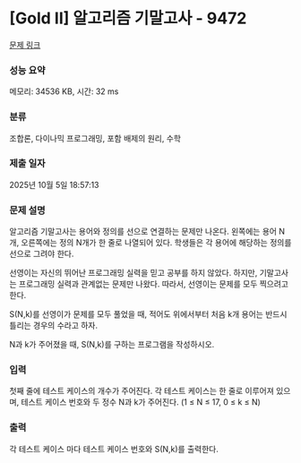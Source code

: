 # [Gold II] 알고리즘 기말고사 - 9472 

[문제 링크](https://www.acmicpc.net/problem/9472) 

### 성능 요약

메모리: 34536 KB, 시간: 32 ms

### 분류

조합론, 다이나믹 프로그래밍, 포함 배제의 원리, 수학

### 제출 일자

2025년 10월 5일 18:57:13

### 문제 설명

<p>알고리즘 기말고사는 용어와 정의를 선으로 연결하는 문제만 나온다. 왼쪽에는 용어 N개, 오른쪽에는 정의 N개가 한 줄로 나열되어 있다. 학생들은 각 용어에 해당하는 정의를 선으로 그려야 한다.</p>

<p>선영이는 자신의 뛰어난 프로그래밍 실력을 믿고 공부를 하지 않았다. 하지만, 기말고사는 프로그래밍 실력과 관계없는 문제만 나왔다. 따라서, 선영이는 문제를 모두 찍으려고 한다.</p>

<p>S(N,k)를 선영이가 문제를 모두 풀었을 때, 적어도 위에서부터 처음 k개 용어는 반드시 틀리는 경우의 수라고 하자.</p>

<p>N과 k가 주어졌을 때, S(N,k)를 구하는 프로그램을 작성하시오.</p>

### 입력 

 <p>첫째 줄에 테스트 케이스의 개수가 주어진다. 각 테스트 케이스는 한 줄로 이루어져 있으며, 테스트 케이스 번호와 두 정수 N과 k가 주어진다. (1 ≤ N ≤ 17, 0 ≤ k ≤ N)</p>

### 출력 

 <p>각 테스트 케이스 마다 테스트 케이스 번호와 S(N,k)를 출력한다.</p>


